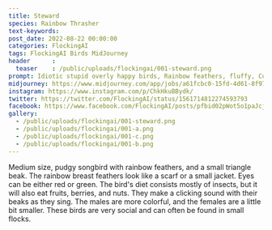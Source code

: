 ```yaml
---
title: Steward
species: Rainbow Thrasher
text-keywords: 
post_date: 2022-08-22 00:00:00
categories: FlockingAI
tags: FlockingAI Birds MidJourney
header      :
  teaser    : /public/uploads/flockingai/001-steward.png
prompt: Idiotic stupid overly happy birds, Rainbow feathers, fluffy, Cute, Whole body
midjourney: https://www.midjourney.com/app/jobs/a61fcbc0-15fd-4d61-8f97-0c2bf7aa879e
instagram: https://www.instagram.com/p/ChkHkuBBydk/
twitter: https://twitter.com/FlockingAI/status/1561714812274593793
facebook: https://www.facebook.com/FlockingAI/posts/pfbid02pWot5o1paJcjErvS6CMkDxjbL6u2RUwkfEe9oUTWqJmB3uuYbKWP9VZELMzCuBaRl
gallery: 
  - /public/uploads/flockingai/001-steward.png
  - /public/uploads/flockingai/001-a.png
  - /public/uploads/flockingai/001-c.png
  - /public/uploads/flockingai/001-b.png
---
```


Medium size, pudgy songbird with rainbow feathers, and a small triangle beak. The rainbow breast feathers look like a scarf or a small jacket. Eyes can be either red or green. The bird's diet consists mostly of insects, but it will also eat fruits, berries, and nuts. They make a clicking sound with their beaks as they sing. The males are more colorful, and the females are a little bit smaller. These birds are very social and can often be found in small flocks.
